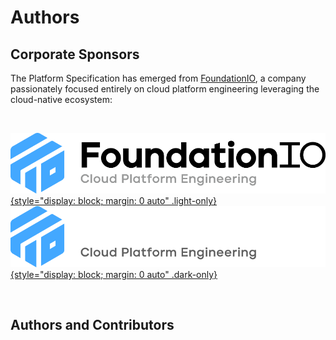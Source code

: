 <script setup>
import { VPTeamMembers } from 'vitepress/theme';

const members = [
  {
    avatar: '../../authors/josh-west.jpg',
    name: 'Josh West',
    links: [
      { icon: 'github', link: 'https://github.com/codewest' },
      { icon: 'linkedin', link: 'https://www.linkedin.com/in/josh-west/' }
    ]
  },
  {
    avatar: '../../authors/jens-saade.jpg',
    name: 'Jens Saade',
    links: [
        { icon: 'github', link: 'https://github.com/jenssaade' },
        { icon: 'linkedin', link: 'https://www.linkedin.com/in/jenssaade/' }
    ]
  }
]
</script>

# Authors

## Corporate Sponsors

The Platform Specification has emerged from [FoundationIO](https://www.foundation.io), a company passionately focused entirely on cloud platform engineering leveraging the cloud-native ecosystem:

<p>&nbsp;</p>

[![FoundationIO](./fio_full_black_lockup_solid.png){style="display: block; margin: 0 auto" .light-only}](https://www.foundation.io)
[![FoundationIO](./fio_full_white_lockup_solid.png){style="display: block; margin: 0 auto" .dark-only}](https://www.foundation.io)

<p>&nbsp;</p>

## Authors and Contributors

<VPTeamMembers size="medium" :members="members" />
